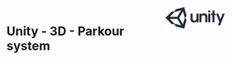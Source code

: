 <img  height="50px" align="right" src="https://raw.githubusercontent.com/fchavonet/fchavonet/main/resources/images/logo-unity.png" alt="Unity logo">

# Unity - 3D - Parkour system